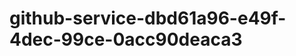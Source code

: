 github-service-dbd61a96-e49f-4dec-99ce-0acc90deaca3
===================================================
